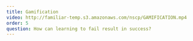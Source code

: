```yaml
---
title: Gamification
video: http://familiar-temp.s3.amazonaws.com/nscp/GAMIFICATION.mp4
order: 5
question: How can learning to fail result in success?
---
```

